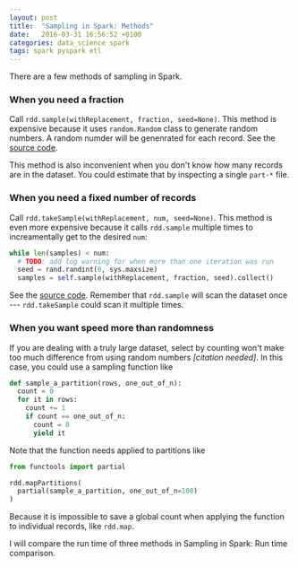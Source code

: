 ```yaml
---
layout: post
title:  "Sampling in Spark: Methods"
date:   2016-03-31 16:56:52 +0100
categories: data_science spark
tags: spark pyspark etl
---
```


There are a few methods of sampling in Spark. 

### When you need a fraction

Call `rdd.sample(withReplacement, fraction, seed=None)`. 
This method is expensive because it uses `random.Random` class to generate random numbers. 
A random numder will be genenrated for each record.
See the [source code](https://github.com/apache/spark/blob/master/python/pyspark/rddsampler.py).

This method is also inconvenient when you don't know how many records are in the dataset.
You could estimate that by inspecting a single `part-*` file.

### When you need a fixed number of records

Call `rdd.takeSample(withReplacement, num, seed=None)`.
This method is even more expensive because it calls `rdd.sample` multiple times to increamentally get to the desired `num`:

~~~ python
while len(samples) < num:
  # TODO: add log warning for when more than one iteration was run
  seed = rand.randint(0, sys.maxsize)
  samples = self.sample(withReplacement, fraction, seed).collect()
~~~

See the [source code](https://github.com/apache/spark/blob/master/python/pyspark/rdd.py#L425).
Remember that `rdd.sample` will scan the dataset once --- `rdd.takeSample` could scan it multiple times.

### When you want speed more than randomness

If you are dealing with a truly large dataset, select by counting won't make too much difference from 
using random numbers _[citation needed]_.
In this case, you could use a sampling function like

~~~ python
def sample_a_partition(rows, one_out_of_n):
  count = 0
  for it in rows:
    count += 1
    if count == one_out_of_n:
      count = 0
      yield it
~~~

Note that the function needs applied to partitions like

~~~ python
from functools import partial

rdd.mapPartitions(
  partial(sample_a_partition, one_out_of_n=100)
)
~~~

Because it is impossible to save a global count when applying the function to individual records, like `rdd.map`.

I will compare the run time of three methods in Sampling in Spark: Run time comparison.

